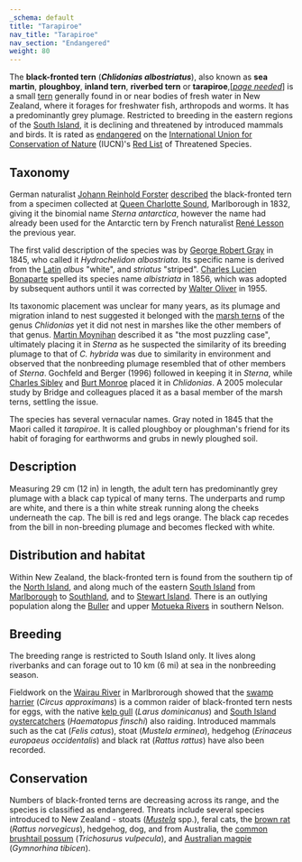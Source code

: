 ```yaml
---
_schema: default
title: "Tarapiroe"
nav_title: "Tarapiroe"
nav_section: "Endangered"
weight: 80
---
```

                                   



 

The **black-fronted tern** (_**Chlidonias albostriatus**_), also known as **sea martin**, **ploughboy**, **inland tern**, **riverbed tern** or **tarapiroe**,\[_[page needed](https://en.wikipedia.org/wiki/Wikipedia:Citing_sources)_\] is a small [tern](https://en.wikipedia.org/wiki/Tern) generally found in or near bodies of fresh water in New Zealand, where it forages for freshwater fish, arthropods and worms. It has a predominantly grey plumage. Restricted to breeding in the eastern regions of the [South Island](https://en.wikipedia.org/wiki/South_Island), it is declining and threatened by introduced mammals and birds. It is rated as [endangered](https://en.wikipedia.org/wiki/Endangered) on the [International Union for Conservation of Nature](https://en.wikipedia.org/wiki/International_Union_for_Conservation_of_Nature) (IUCN)'s [Red List](https://en.wikipedia.org/wiki/IUCN_Red_List) of Threatened Species.

Taxonomy
------------

German naturalist [Johann Reinhold Forster](https://en.wikipedia.org/wiki/Johann_Reinhold_Forster) [described](https://en.wikipedia.org/wiki/Species_description) the black-fronted tern from a specimen collected at [Queen Charlotte Sound](https://en.wikipedia.org/wiki/Queen_Charlotte_Sound_(New_Zealand)), Marlborough in 1832, giving it the binomial name _Sterna antarctica_, however the name had already been used for the Antarctic tern by French naturalist [René Lesson](https://en.wikipedia.org/wiki/Ren%C3%A9_Lesson) the previous year.

The first valid description of the species was by [George Robert Gray](https://en.wikipedia.org/wiki/George_Robert_Gray) in 1845, who called it _Hydrochelidon albostriata_. Its specific name is derived from the [Latin](https://en.wikipedia.org/wiki/Latin) _albus_ "white", and _striatus_ "striped". [Charles Lucien Bonaparte](https://en.wikipedia.org/wiki/Charles_Lucien_Bonaparte) spelled its species name _albistriata_ in 1856, which was adopted by subsequent authors until it was corrected by [Walter Oliver](https://en.wikipedia.org/wiki/Walter_Oliver) in 1955.

Its taxonomic placement was unclear for many years, as its plumage and migration inland to nest suggested it belonged with the [marsh terns](https://en.wikipedia.org/wiki/Marsh_tern) of the genus _Chlidonias_ yet it did not nest in marshes like the other members of that genus. [Martin Moynihan](https://en.wikipedia.org/wiki/Martin_Moynihan) described it as "the most puzzling case", ultimately placing it in _Sterna_ as he suspected the similarity of its breeding plumage to that of _C. hybrida_ was due to similarity in environment and observed that the nonbreeding plumage resembled that of other members of _Sterna_. Gochfeld and Berger (1996) followed in keeping it in _Sterna_, while [Charles Sibley](https://en.wikipedia.org/wiki/Charles_Sibley) and [Burt Monroe](https://en.wikipedia.org/wiki/Burt_Monroe) placed it in _Chlidonias_. A 2005 molecular study by Bridge and colleagues placed it as a basal member of the marsh terns, settling the issue.

The species has several vernacular names. Gray noted in 1845 that the Maori called it _tarapiroe_. It is called ploughboy or ploughman's friend for its habit of foraging for earthworms and grubs in newly ploughed soil.

Description
---------------

Measuring 29 cm (12 in) in length, the adult tern has predominantly grey plumage with a black cap typical of many terns. The underparts and rump are white, and there is a thin white streak running along the cheeks underneath the cap. The bill is red and legs orange. The black cap recedes from the bill in non-breeding plumage and becomes flecked with white.

Distribution and habitat
----------------------------

Within New Zealand, the black-fronted tern is found from the southern tip of the [North Island](https://en.wikipedia.org/wiki/North_Island), and along much of the eastern [South Island](https://en.wikipedia.org/wiki/South_Island) from [Marlborough](https://en.wikipedia.org/wiki/Marlborough_Region) to [Southland](https://en.wikipedia.org/wiki/Southland_Region), and to [Stewart Island](https://en.wikipedia.org/wiki/Stewart_Island/Rakiura). There is an outlying population along the [Buller](https://en.wikipedia.org/wiki/Buller_River) and upper [Motueka Rivers](https://en.wikipedia.org/wiki/Motueka_River) in southern Nelson.

Breeding
------------

The breeding range is restricted to South Island only. It lives along riverbanks and can forage out to 10 km (6 mi) at sea in the nonbreeding season.

Fieldwork on the [Wairau River](https://en.wikipedia.org/wiki/Wairau_River) in Marlbrorough showed that the [swamp harrier](https://en.wikipedia.org/wiki/Swamp_harrier) (_Circus approximans_) is a common raider of black-fronted tern nests for eggs, with the native [kelp gull](https://en.wikipedia.org/wiki/Kelp_gull) (_Larus dominicanus_) and [South Island oystercatchers](https://en.wikipedia.org/wiki/South_Island_oystercatcher) (_Haematopus finschi_) also raiding. Introduced mammals such as the cat (_Felis catus_), stoat (_Mustela erminea_), hedgehog (_Erinaceus europaeus occidentalis_) and black rat (_Rattus rattus_) have also been recorded.

Conservation
----------------

Numbers of black-fronted terns are decreasing across its range, and the species is classified as endangered. Threats include several species introduced to New Zealand - stoats (_[Mustela](https://en.wikipedia.org/wiki/Mustela)_ spp.), feral cats, the [brown rat](https://en.wikipedia.org/wiki/Brown_rat) (_Rattus norvegicus_), hedgehog, dog, and from Australia, the [common brushtail possum](https://en.wikipedia.org/wiki/Common_brushtail_possum) (_Trichosurus vulpecula_), and [Australian magpie](https://en.wikipedia.org/wiki/Australian_magpie) (_Gymnorhina tibicen_).

